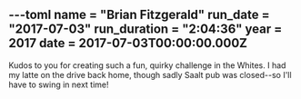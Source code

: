 ---toml
name = "Brian Fitzgerald"
run_date = "2017-07-03"
run_duration = "2:04:36"
year = 2017
date = 2017-07-03T00:00:00.000Z
---

<p>Kudos to you for creating such a fun, quirky challenge in the Whites. I had my latte on the drive back home, though sadly Saalt pub was closed--so I'll have to swing in next time!</p>

